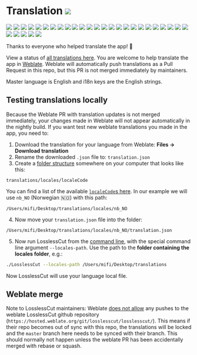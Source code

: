 # Translation ![](https://hosted.weblate.org/widgets/losslesscut/-/losslesscut/svg-badge.svg)

![](https://hosted.weblate.org/widgets/losslesscut/zh_Hans/losslesscut/svg-badge.svg)
![](https://hosted.weblate.org/widgets/losslesscut/cs/losslesscut/svg-badge.svg)
![](https://hosted.weblate.org/widgets/losslesscut/sl/losslesscut/svg-badge.svg)
![](https://hosted.weblate.org/widgets/losslesscut/it/losslesscut/svg-badge.svg)
![](https://hosted.weblate.org/widgets/losslesscut/ko/losslesscut/svg-badge.svg)
![](https://hosted.weblate.org/widgets/losslesscut/de/losslesscut/svg-badge.svg)
![](https://hosted.weblate.org/widgets/losslesscut/nl/losslesscut/svg-badge.svg)
![](https://hosted.weblate.org/widgets/losslesscut/fi/losslesscut/svg-badge.svg)
![](https://hosted.weblate.org/widgets/losslesscut/zh_Hant/losslesscut/svg-badge.svg)
![](https://hosted.weblate.org/widgets/losslesscut/et/losslesscut/svg-badge.svg)
![](https://hosted.weblate.org/widgets/losslesscut/fr/losslesscut/svg-badge.svg)
![](https://hosted.weblate.org/widgets/losslesscut/he/losslesscut/svg-badge.svg)
![](https://hosted.weblate.org/widgets/losslesscut/hu/losslesscut/svg-badge.svg)
![](https://hosted.weblate.org/widgets/losslesscut/id/losslesscut/svg-badge.svg)
![](https://hosted.weblate.org/widgets/losslesscut/lt/losslesscut/svg-badge.svg)
![](https://hosted.weblate.org/widgets/losslesscut/nb_NO/losslesscut/svg-badge.svg)
![](https://hosted.weblate.org/widgets/losslesscut/nn/losslesscut/svg-badge.svg)
![](https://hosted.weblate.org/widgets/losslesscut/fa/losslesscut/svg-badge.svg)
![](https://hosted.weblate.org/widgets/losslesscut/pl/losslesscut/svg-badge.svg)
![](https://hosted.weblate.org/widgets/losslesscut/pt/losslesscut/svg-badge.svg)
![](https://hosted.weblate.org/widgets/losslesscut/pt_BR/losslesscut/svg-badge.svg)
![](https://hosted.weblate.org/widgets/losslesscut/ro/losslesscut/svg-badge.svg)
![](https://hosted.weblate.org/widgets/losslesscut/ru/losslesscut/svg-badge.svg)
![](https://hosted.weblate.org/widgets/losslesscut/sr/losslesscut/svg-badge.svg)
![](https://hosted.weblate.org/widgets/losslesscut/es/losslesscut/svg-badge.svg)
![](https://hosted.weblate.org/widgets/losslesscut/sv/losslesscut/svg-badge.svg)
![](https://hosted.weblate.org/widgets/losslesscut/tr/losslesscut/svg-badge.svg)
![](https://hosted.weblate.org/widgets/losslesscut/uk/losslesscut/svg-badge.svg)
![](https://hosted.weblate.org/widgets/losslesscut/vi/losslesscut/svg-badge.svg)
![](https://hosted.weblate.org/widgets/losslesscut/sk/losslesscut/svg-badge.svg)

Thanks to everyone who helped translate the app! 🙌

View a status of [all translations here](https://hosted.weblate.org/projects/losslesscut/losslesscut/). You are welcome to help translate the app in [Weblate](https://hosted.weblate.org/projects/losslesscut/losslesscut/). Weblate will automatically push translations as a Pull Request in this repo, but this PR is not merged immediately by maintainers.

Master language is English and i18n keys are the English strings.

## Testing translations locally

Because the Weblate PR with translation updates is not merged immediately, your changes made in Weblate will not appear automatically in the nightly build. If you want test new weblate translations you made in the app, you need to:
1. Download the translation for your language from Weblate: **Files -> Download translation**
2. Rename the downloaded `.json` file to: `translation.json`
3. Create a [folder structure](https://github.com/mifi/lossless-cut/tree/master/src/main/locales) somewhere on your computer that looks like this:
```
translations/locales/localeCode
```
You can find a list of the available [`localeCode`s here](https://github.com/mifi/lossless-cut/tree/master/src/main/locales). In our example we will use `nb_NO` (Norwegian 🇳🇴) with this path:
```
/Users/mifi/Desktop/translations/locales/nb_NO
```

4. Now move your `translation.json` file into the folder:
```
/Users/mifi/Desktop/translations/locales/nb_NO/translation.json
```

5. Now run LosslessCut from the [command line](cli.md), with the special command line argument `--locales-path`. Use the path to the **folder containing the locales folder**, e.g.:
```bash
./LosslessCut --locales-path /Users/mifi/Desktop/translations
```

Now LosslessCut will use your language local file.


## Weblate merge

Note to LosslessCut maintainers: Weblate [does not allow](https://github.com/WeblateOrg/weblate/issues/7081) any pushes to the weblate LosslessCut github repository (`https://hosted.weblate.org/git/losslesscut/losslesscut/`). This means if their repo becomes out of sync with this repo, the translations will be locked and the `master` branch here needs to be synced with their branch. This should normally not happen unless the weblate PR has been accidentally merged with rebase or squash.

